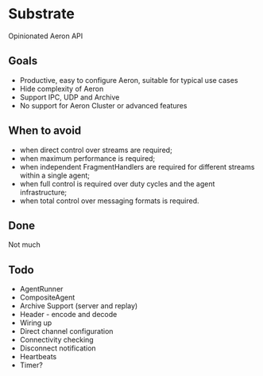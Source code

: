 # Substrate

Opinionated Aeron API

## Goals

- Productive, easy to configure Aeron, suitable for typical use cases
- Hide complexity of Aeron
- Support IPC, UDP and Archive
- No support for Aeron Cluster or advanced features

## When to avoid

- when direct control over streams are required;
- when maximum performance is required;
- when independent FragmentHandlers are required for different streams within a single agent;
- when full control is required over duty cycles and the agent infrastructure;
- when total control over messaging formats is required.

## Done

Not much

## Todo

* AgentRunner
* CompositeAgent
* Archive Support (server and replay)
* Header - encode and decode
* Wiring up
* Direct channel configuration
* Connectivity checking
* Disconnect notification
* Heartbeats
* Timer?